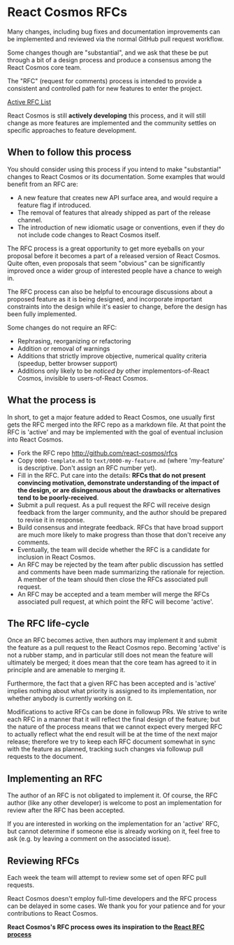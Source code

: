 # React Cosmos RFCs

Many changes, including bug fixes and documentation improvements can be
implemented and reviewed via the normal GitHub pull request workflow.

Some changes though are "substantial", and we ask that these be put
through a bit of a design process and produce a consensus among the React Cosmos
core team.

The "RFC" (request for comments) process is intended to provide a
consistent and controlled path for new features to enter the project.

[Active RFC List](https://github.com/react-cosmos/rfcs/pulls)

React Cosmos is still **actively developing** this process, and it will still change as
more features are implemented and the community settles on specific approaches
to feature development.

## When to follow this process

You should consider using this process if you intend to make "substantial"
changes to React Cosmos or its documentation. Some examples that would benefit
from an RFC are:

- A new feature that creates new API surface area, and would
  require a feature flag if introduced.
- The removal of features that already shipped as part of the release
  channel.
- The introduction of new idiomatic usage or conventions, even if they
  do not include code changes to React Cosmos itself.

The RFC process is a great opportunity to get more eyeballs on your proposal
before it becomes a part of a released version of React Cosmos. Quite often, even
proposals that seem "obvious" can be significantly improved once a wider
group of interested people have a chance to weigh in.

The RFC process can also be helpful to encourage discussions about a proposed
feature as it is being designed, and incorporate important constraints into
the design while it's easier to change, before the design has been fully
implemented.

Some changes do not require an RFC:

- Rephrasing, reorganizing or refactoring
- Addition or removal of warnings
- Additions that strictly improve objective, numerical quality
  criteria (speedup, better browser support)
- Additions only likely to be _noticed by_ other implementors-of-React Cosmos,
  invisible to users-of-React Cosmos.

## What the process is

In short, to get a major feature added to React Cosmos, one usually first gets
the RFC merged into the RFC repo as a markdown file. At that point the RFC
is 'active' and may be implemented with the goal of eventual inclusion
into React Cosmos.

- Fork the RFC repo http://github.com/react-cosmos/rfcs
- Copy `0000-template.md` to `text/0000-my-feature.md` (where
  'my-feature' is descriptive. Don't assign an RFC number yet).
- Fill in the RFC. Put care into the details: **RFCs that do not
  present convincing motivation, demonstrate understanding of the
  impact of the design, or are disingenuous about the drawbacks or
  alternatives tend to be poorly-received**.
- Submit a pull request. As a pull request the RFC will receive design
  feedback from the larger community, and the author should be prepared
  to revise it in response.
- Build consensus and integrate feedback. RFCs that have broad support
  are much more likely to make progress than those that don't receive any
  comments.
- Eventually, the team will decide whether the RFC is a candidate
  for inclusion in React Cosmos.
- An RFC may be rejected by the team after public discussion has settled
  and comments have been made summarizing the rationale for rejection. A member of
  the team should then close the RFCs associated pull request.
- An RFC may be accepted and a team member will merge the RFCs associated pull
  request, at which point the RFC will become 'active'.

## The RFC life-cycle

Once an RFC becomes active, then authors may implement it and submit the
feature as a pull request to the React Cosmos repo. Becoming 'active' is not a rubber
stamp, and in particular still does not mean the feature will ultimately
be merged; it does mean that the core team has agreed to it in principle
and are amenable to merging it.

Furthermore, the fact that a given RFC has been accepted and is
'active' implies nothing about what priority is assigned to its
implementation, nor whether anybody is currently working on it.

Modifications to active RFCs can be done in followup PRs. We strive
to write each RFC in a manner that it will reflect the final design of
the feature; but the nature of the process means that we cannot expect
every merged RFC to actually reflect what the end result will be at
the time of the next major release; therefore we try to keep each RFC
document somewhat in sync with the feature as planned, tracking such changes
via followup pull requests to the document.

[react rfc process]: https://github.com/reactjs/rfcs

## Implementing an RFC

The author of an RFC is not obligated to implement it. Of course, the
RFC author (like any other developer) is welcome to post an
implementation for review after the RFC has been accepted.

If you are interested in working on the implementation for an 'active'
RFC, but cannot determine if someone else is already working on it,
feel free to ask (e.g. by leaving a comment on the associated issue).

## Reviewing RFCs

Each week the team will attempt to review some set of open RFC
pull requests.

React Cosmos doesn't employ full-time developers and the RFC process can be delayed in some cases.
We thank you for your patience and for your contributions to React Cosmos.

**React Cosmos's RFC process owes its inspiration to the [React RFC process]**
